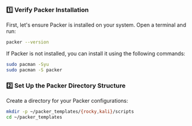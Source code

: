 ### 1️⃣ **Verify Packer Installation**

First, let's ensure Packer is installed on your system. Open a terminal and run:

```bash
packer --version
```

If Packer is not installed, you can install it using the following commands:

```bash
sudo pacman -Syu
sudo pacman -S packer
```

### 2️⃣ **Set Up the Packer Directory Structure**

Create a directory for your Packer configurations:

```bash
mkdir -p ~/packer_templates/{rocky,kali}/scripts
cd ~/packer_templates
```